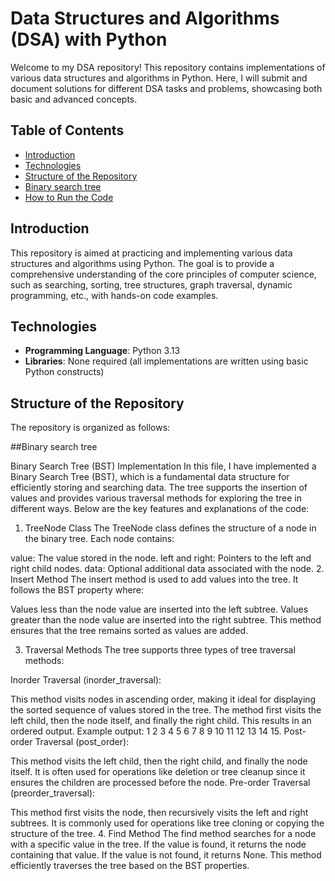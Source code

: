 # Data Structures and Algorithms (DSA) with Python

Welcome to my DSA repository! This repository contains implementations of various data structures and algorithms in Python.
Here, I will submit and document solutions for different DSA tasks and problems, showcasing both basic and advanced concepts.

## Table of Contents

- [Introduction](#introduction)
- [Technologies](#technologies)
- [Structure of the Repository](#structure-of-the-repository)
- [Binary search tree](#binary-search-tree)
- [How to Run the Code](#how-to-run-the-code)


## Introduction

This repository is aimed at practicing and implementing various data structures and algorithms using Python. The goal is to provide a comprehensive understanding of the core principles of computer science, such as searching, sorting, tree structures, graph traversal, dynamic programming, etc., with hands-on code examples.

## Technologies

- **Programming Language**: Python 3.13
- **Libraries**: None required (all implementations are written using basic Python constructs)

## Structure of the Repository

The repository is organized as follows:

##Binary search tree

Binary Search Tree (BST) Implementation
In this file, I have implemented a Binary Search Tree (BST), which is a fundamental data structure for efficiently storing and searching data. The tree supports the insertion of values and provides various traversal methods for exploring the tree in different ways. Below are the key features and explanations of the code:

1. TreeNode Class
The TreeNode class defines the structure of a node in the binary tree. Each node contains:

value: The value stored in the node.
left and right: Pointers to the left and right child nodes.
data: Optional additional data associated with the node.
2. Insert Method
The insert method is used to add values into the tree. It follows the BST property where:

Values less than the node value are inserted into the left subtree.
Values greater than the node value are inserted into the right subtree.
This method ensures that the tree remains sorted as values are added.

3. Traversal Methods
The tree supports three types of tree traversal methods:

Inorder Traversal (inorder_traversal):

This method visits nodes in ascending order, making it ideal for displaying the sorted sequence of values stored in the tree.
The method first visits the left child, then the node itself, and finally the right child. This results in an ordered output.
Example output: 1 2 3 4 5 6 7 8 9 10 11 12 13 14 15.
Post-order Traversal (post_order):

This method visits the left child, then the right child, and finally the node itself. It is often used for operations like deletion or tree cleanup since it ensures the children are processed before the node.
Pre-order Traversal (preorder_traversal):

This method first visits the node, then recursively visits the left and right subtrees. It is commonly used for operations like tree cloning or copying the structure of the tree.
4. Find Method
The find method searches for a node with a specific value in the tree. If the value is found, it returns the node containing that value. If the value is not found, it returns None. This method efficiently traverses the tree based on the BST properties.

